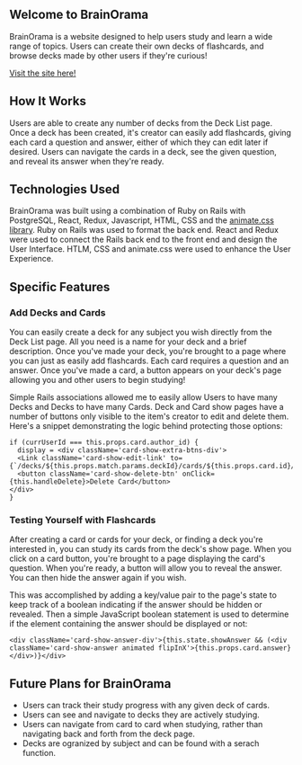## Welcome to BrainOrama

BrainOrama is a website designed to help users study and learn a wide range of topics.  Users can create their own decks of flashcards, and browse decks made by other users if they're curious!

[Visit the site here!](http://brainorama.herokuapp.com/#/)

## How It Works

Users are able to create any number of decks from the Deck List page.  Once a deck has been created, it's creator can easily add flashcards, giving each card a question and answer, either of which they can edit later if desired.  Users can navigate the cards in a deck, see the given question, and reveal its answer when they're ready.

## Technologies Used

BrainOrama was built using a combination of Ruby on Rails with PostgreSQL, React, Redux, Javascript, HTML, CSS and the [animate.css library](https://github.com/daneden/animate.css).  Ruby on Rails was used to format the back end.  React and Redux were used to connect the Rails back end to the front end and design the User Interface.  HTLM, CSS and animate.css were used to enhance the User Experience.

## Specific Features

### Add Decks and Cards

You can easily create a deck for any subject you wish directly from the Deck List page.  All you need is a name for your deck and a brief description.  Once you've made your deck, you're brought to a page where you can just as easily add flashcards.  Each card requires a question and an answer.  Once you've made a card, a button appears on your deck's page allowing you and other users to begin studying!

Simple Rails associations allowed me to easily allow Users to have many Decks and Decks to have many Cards.  Deck and Card show pages have a number of buttons only visible to the item's creator to edit and delete them.  Here's a snippet demonstrating the logic behind protecting those options:

```
if (currUserId === this.props.card.author_id) {
  display = <div className='card-show-extra-btns-div'>
  <Link className='card-show-edit-link' to={`/decks/${this.props.match.params.deckId}/cards/${this.props.card.id}/edit`}>EditCard</Link>
  <button className='card-show-delete-btn' onClick={this.handleDelete}>Delete Card</button>
</div>
}
```

### Testing Yourself with Flashcards

After creating a card or cards for your deck, or finding a deck you're interested in, you can study its cards from the deck's show page.  When you click on a card button, you're brought to a page displaying the card's question.  When you're ready, a button will allow you to reveal the answer.  You can then hide the answer again if you wish.

This was accomplished by adding a key/value pair to the page's state to keep track of a boolean indicating if the answer should be hidden or revealed.  Then a simple JavaScript boolean statement is used to determine if the element containing the answer should be displayed or not:

``<div className='card-show-answer-div'>{this.state.showAnswer && (<div className='card-show-answer animated flipInX'>{this.props.card.answer}</div>)}</div>``


## Future Plans for BrainOrama

* Users can track their study progress with any given deck of cards.
* Users can see and navigate to decks they are actively studying.
* Users can navigate from card to card when studying, rather than navigating back and forth from the deck page.
* Decks are ogranized by subject and can be found with a serach function.
